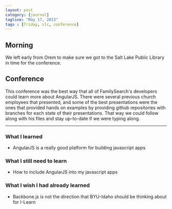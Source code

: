 ```yaml
---
layout: post
category: [journal]
tagline: "May 17, 2013"
tags : [friday, slc, conference]
---
```

## Morning
We left early from Orem to make sure we got to the Salt Lake Public Library in time 
for the conference.

## Conference
This conference was the best way that all of FamilySearch's developers could learn 
more about AngularJS. There were several previous church employees that presented, 
and some of the best presentations were the ones that provided hands on examples 
by providing github repositories with branches for each state of their presentations.
That way we could follow along with his files and stay up-to-date if we were typing 
along.

- - -

### What I learned
+ AngularJS is a really good platform for building javascript apps

### What I still need to learn
+ How to include AngularJS into my javascript apps

### What I wish I had already learned
+ Backbone.js is not the direction that BYU-Idaho should be thinking about for I-Learn
